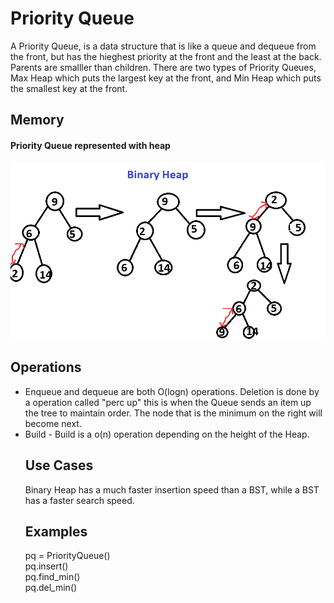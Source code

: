 <h1>Priority Queue </h1>
<p1> A Priority Queue, is a data structure that is like a queue and dequeue from the front, but has the hieghest priority at the front and the least at the back.<br/>
Parents are smalller than children. There are two types of Priority Queues, Max Heap which puts the largest key at the front, and Min Heap which puts the smallest key at the front.</p1>
<h2>Memory</h2>
<h4>Priority Queue represented with heap</h4>
<img src="priority_queue.png">
<h2>Operations</h2>
<UL>
<LI> Enqueue and dequeue are both O(logn) operations. Deletion is done by a operation called "perc up" this is when the Queue sends an item up the tree to maintain order. The node that is the minimum on the right will become next.
<LI>Build - Build is a o(n) operation depending on the height of the Heap.
</UI>
<h2>Use Cases</h2>
<p1> Binary Heap has a much faster insertion speed than a BST, while a BST has a faster search speed.
<h2>Examples</h2>
<p1>
pq = PriorityQueue()<br/>
pq.insert()<br/>
pq.find_min()<br/>
pq.del_min()
</p1>
